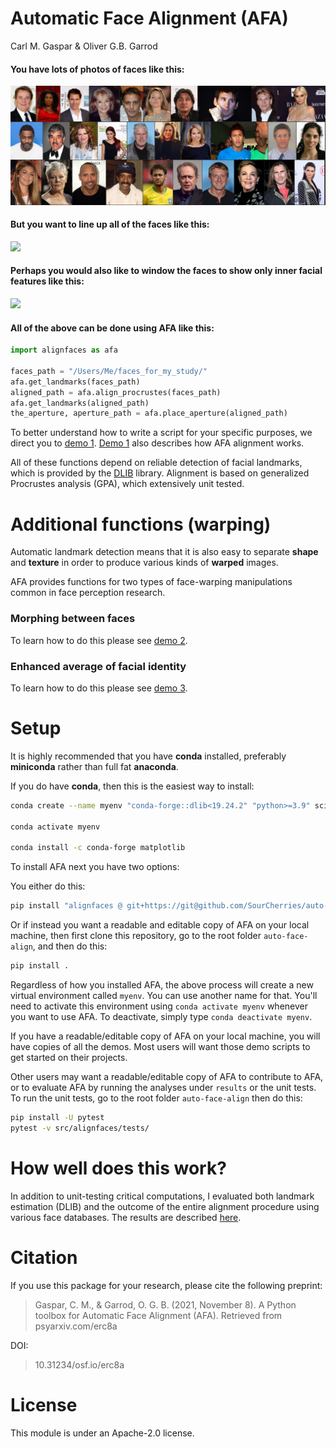 Automatic Face Alignment (AFA)
================
Carl M. Gaspar & Oliver G.B. Garrod

#### You have lots of photos of faces like this:
![](demos/demo_1_alignment/collage_originals.png)

#### But you want to line up all of the faces like this:
![](demos/demo_1_alignment/collage_aligned.png)

#### Perhaps you would also like to window the faces to show only inner facial features like this:
![](demos/demo_1_alignment/collage_aligned_windowed.png)

#### All of the above can be done using AFA like this:
```python
import alignfaces as afa

faces_path = "/Users/Me/faces_for_my_study/"
afa.get_landmarks(faces_path)
aligned_path = afa.align_procrustes(faces_path)
afa.get_landmarks(aligned_path)
the_aperture, aperture_path = afa.place_aperture(aligned_path)
```
To better understand how to write a script for your specific purposes, we direct you to [demo 1](demos/demo_1_alignment/README.md). [Demo 1](demos/demo_1_alignment/README.md) also describes how AFA alignment works.

All of these functions depend on reliable detection of facial landmarks, which is provided by the [DLIB](http://dlib.net) library. Alignment is based on generalized Procrustes analysis (GPA), which extensively unit tested.

# Additional functions (warping)
Automatic landmark detection means that it is also easy to separate **shape** and **texture** in order to produce various kinds of **warped** images.

AFA provides functions for two types of face-warping manipulations common in face perception research.

### Morphing between faces
To learn how to do this please see [demo 2](demos/demo_2_morphing/README.md).

### Enhanced average of facial identity
To learn how to do this please see [demo 3](demos/demo_3_averaging/README.md).

# Setup

It is highly recommended that you have **conda** installed, preferably **miniconda** rather than full fat **anaconda**.

If you do have **conda**, then this is the easiest way to install:

```bash
conda create --name myenv "conda-forge::dlib<19.24.2" "python>=3.9" scikit-image

conda activate myenv

conda install -c conda-forge matplotlib
```

To install AFA next you have two options:

You either do this:

```bash
pip install "alignfaces @ git+https://git@github.com/SourCherries/auto-face-align.git"
```

Or if instead you want a readable and editable copy of AFA on your local machine, then first clone this repository, go to the root folder `auto-face-align`, and then do this:

```bash
pip install .
```

Regardless of how you installed AFA, the above process will create a new virtual environment called `myenv`. You can use another name for that. You'll need to activate this environment using `conda activate myenv` whenever you want to use AFA. To deactivate, simply type `conda deactivate myenv`.

If you have a readable/editable copy of AFA on your local machine, you will have copies of all the demos. Most users will want those demo scripts to get started on their projects.

Other users may want a readable/editable copy of AFA to contribute to AFA, or to evaluate AFA by running the analyses under `results` or the unit tests. To run the unit tests, go to the root folder `auto-face-align` then do this:

```bash
pip install -U pytest
pytest -v src/alignfaces/tests/
```

# How well does this work?
In addition to unit-testing critical computations, I evaluated both landmark estimation (DLIB) and the outcome of the entire alignment procedure using various face databases. The results are described [here](results/README.md).

<!-- ## Ensure that you have the proper C compiler
On Linux, you will already have an appropriate C compiler.

On Windows, you need to install Microsoft Visual Studio.

On Mac, you need to install Xcode Command Line Tools.
1. Find an Xcode version compatible with your [macOS version](https://en.wikipedia.org/wiki/Xcode).
2. Get the right version of [Xcode Command Line Tools](https://developer.apple.com/downloads/index.action).
``` -->

# Citation
If you use this package for your research, please cite the following preprint:
>Gaspar, C. M., & Garrod, O. G. B. (2021, November 8). A Python toolbox for Automatic Face Alignment (AFA). Retrieved from psyarxiv.com/erc8a

DOI:
>10.31234/osf.io/erc8a

# License
This module is under an Apache-2.0 license.
